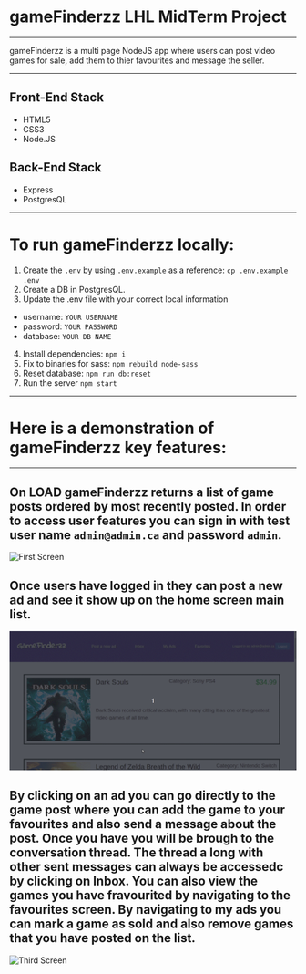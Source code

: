 # gameFinderzz LHL MidTerm Project
---

gameFinderzz is a multi page NodeJS app where users can post video games for sale, add them to thier favourites and message the seller.

---

## Front-End Stack
* HTML5
* CSS3
* Node.JS

## Back-End Stack
* Express
* PostgresQL

---

# To run gameFinderzz locally:

1. Create the `.env` by using `.env.example` as a reference: `cp .env.example .env`
2. Create a DB in PostgresQL.
3. Update the .env file with your correct local information 
  - username: `YOUR USERNAME` 
  - password: `YOUR PASSWORD` 
  - database: `YOUR DB NAME`
4. Install dependencies: `npm i`
5. Fix to binaries for sass: `npm rebuild node-sass`
6. Reset database: `npm run db:reset`
7. Run the server `npm start`


---

# Here is a demonstration of gameFinderzz key features:

---

## On LOAD gameFinderzz returns a list of game posts ordered by most recently posted. In order to access user features you can sign in with test user name `admin@admin.ca` and password `admin`.

![First Screen](https://github.com/ronjuarez/gameFinderzz/blob/master/gifs/browsegameslogin.gif)


## Once users have logged in they can post a new ad and see it show up on the home screen main list.
![Second Screen](https://github.com/ronjuarez/gameFinderzz/blob/master/gifs/postanad.gif)

## By clicking on an ad you can go directly to the game post where you can add the game to your favourites and also send a message about the post. Once you have you will be brough to the conversation thread. The thread a long with other sent messages can always be accessedc by clicking on Inbox. You can also view the games you have fravourited by navigating to the favourites screen. By navigating to my ads you can mark a game as sold and also remove games that you have posted on the list.
![Third Screen](https://github.com/ronjuarez/gameFinderzz/blob/master/gifs/sendmsgmarkfavecheckmsgsfaves.gif)
